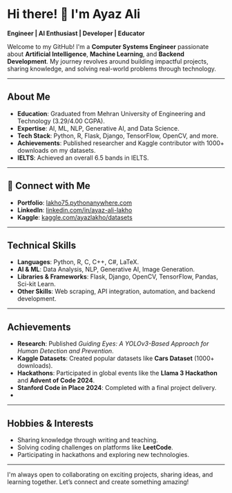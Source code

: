 # Hi there! 👋 I'm Ayaz Ali  

**Engineer | AI Enthusiast | Developer | Educator**  

Welcome to my GitHub! I'm a **Computer Systems Engineer** passionate about **Artificial Intelligence**, **Machine Learning**, and **Backend Development**. My journey revolves around building impactful projects, sharing knowledge, and solving real-world problems through technology.  

---

## **About Me**
-  **Education**: Graduated from Mehran University of Engineering and Technology (3.29/4.00 CGPA).  
-  **Expertise**: AI, ML, NLP, Generative AI, and Data Science.  
-  **Tech Stack**: Python, R, Flask, Django, TensorFlow, OpenCV, and more.  
-  **Achievements**: Published researcher and Kaggle contributor with 1000+ downloads on my datasets.
-  **IELTS**: Achieved an overall 6.5 bands in IELTS.  


---

## 🔗 **Connect with Me**
-  **Portfolio**: [lakho75.pythonanywhere.com](http://lakho75.pythonanywhere.com/)  
-  **LinkedIn**: [linkedin.com/in/ayaz-ali-lakho](https://www.linkedin.com/in/ayaz-ali-lakho)  
-  **Kaggle**: [kaggle.com/ayazlakho/datasets](https://www.kaggle.com/ayazlakho/datasets)  

---

##  **Technical Skills**
- **Languages**: Python, R, C, C++, C#, LaTeX.  
- **AI & ML**: Data Analysis, NLP, Generative AI, Image Generation.  
- **Libraries & Frameworks**: Flask, Django, OpenCV, TensorFlow, Pandas, Sci-kit Learn.  
- **Other Skills**: Web scraping, API integration, automation, and backend development.  

---

##  **Achievements**
-  **Research**: Published *Guiding Eyes: A YOLOv3-Based Approach for Human Detection and Prevention*.  
-  **Kaggle Datasets**: Created popular datasets like **Cars Dataset** (1000+ downloads).  
-  **Hackathons**: Participated in global events like the **Llama 3 Hackathon** and **Advent of Code 2024**.  
-  **Stanford Code in Place 2024**: Completed with a final project delivery.
- 

---

##  **Hobbies & Interests**
-  Sharing knowledge through writing and teaching.  
-  Solving coding challenges on platforms like **LeetCode**.  
-  Participating in hackathons and exploring new technologies.  

---

 I'm always open to collaborating on exciting projects, sharing ideas, and learning together. Let’s connect and create something amazing!  
